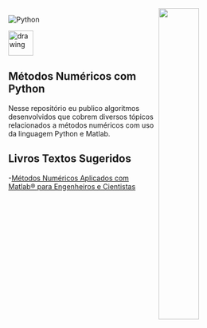 <img align="right" width="40%" src="https://wallpapercave.com/wp/wp2945931.jpg">

![Python](https://img.shields.io/badge/python-3670A0?style=for-the-badge&logo=python&logoColor=ffdd54)

<img src="https://cdn.jsdelivr.net/gh/devicons/devicon/icons/matlab/matlab-original.svg" alt="drawing" width="50" />

## Métodos Numéricos com Python

Nesse repositório eu publico algoritmos desenvolvidos que cobrem diversos tópicos relacionados a métodos numéricos com uso da linguagem Python e Matlab.


## Livros Textos Sugeridos

-[Métodos Numéricos Aplicados com Matlab® para Engenheiros e Cientistas ](https://www.amazon.com.br/M%C3%A9todos-Num%C3%A9ricos-Aplicados-Engenheiros-Cientistas/dp/8580551765)
